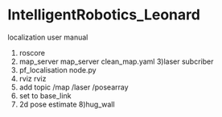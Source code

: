 # IntelligentRobotics_Leonard

localization user manual

1) roscore
2) map_server map_server clean_map.yaml
3)laser subcriber
4) pf_localisation node.py
5) rviz rviz
6) add topic /map /laser /posearray 
6) set to base_link
7) 2d pose estimate
8)hug_wall
